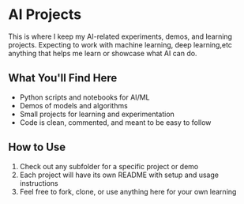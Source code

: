 # AI Projects

This is where I keep my AI-related experiments, demos, and learning projects. Expecting to work with  machine learning, deep learning,etc anything that helps me learn or showcase what AI can do.

## What You'll Find Here
- Python scripts and notebooks for AI/ML
- Demos of models and algorithms
- Small projects for learning and experimentation
- Code is clean, commented, and meant to be easy to follow

## How to Use
1. Check out any subfolder for a specific project or demo
2. Each project will have its own README with setup and usage instructions
3. Feel free to fork, clone, or use anything here for your own learning
